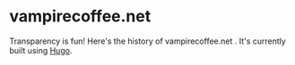 # vampirecoffee.net
Transparency is fun! Here's the history of vampirecoffee.net . It's currently built using [Hugo](gohugo.io).
